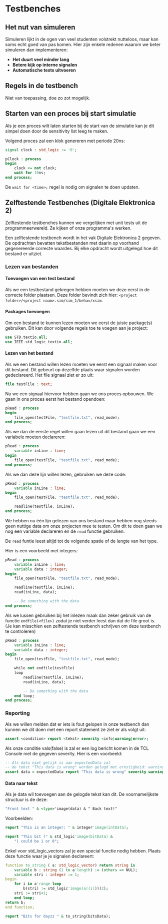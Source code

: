 # Testbenches
## Het nut van simuleren
Simuleren lijkt in de ogen van veel studenten volstrekt nutteloos, maar kan soms echt goed van pas komen. Hier zijn enkele redenen waarom we beter simuleren dan implementeren:

<!--TODO: Voeg meer uitleg bij de puntjes toe-->
* **Het duurt veel minder lang**
* **Betere kijk op interne signalen**
* **Automatische tests uitvoeren**

## Regels in de testbench
Niet van toepassing, doe zo zot mogelijk.

## Starten van een proces bij start simulatie
Als je een proces wilt laten starten bij de start van de simulatie kan je dit simpel doen door de sensitivity list leeg te maken.

Volgend proces zal een klok genereren met periode 20ns:

```vhdl
signal clock : std_logic := '0';

pClock : process
begin
    clock <= not clock;
    wait for 10ns;
end process;
```

De `wait for <time>;` regel is nodig om signalen te doen updaten. 

## Zelftestende Testbenches (Digitale Elektronica 2)
Zelftestende testbenches kunnen we vergelijken met unit tests uit de programmeerwereld. Ze kijken of onze programma's werken.

Een zelftestende testbench wordt in het vak Digitale Elektronica 2 gegeven. De opdrachten bevatten tekstbestanden met daarin op voorhand gegenereerde correcte waardes. Bij elke opdracht wordt uitgelegd hoe dit bestand er uitziet.

### Lezen van bestanden
#### Toevoegen van een test bestand
Als we een testbestand gekregen hebben moeten we deze eerst in de correcte folder plaatsen. Deze folder bevindt zich hier: `<project folder>/<project naam>.sim/sim_1/behav/xsim`.

#### Packages toevoegen
Om een bestand te kunnen lezen moeten we eerst de juiste package(s) gebruiken. Dit kan door volgende regels toe te voegen aan je project:
```vhdl
use STD.textio.all;
use IEEE.std_logic_textio.all;
```

#### Lezen van het bestand
Als we een bestand willen lezen moeten we eerst een signaal maken voor dit bestand. Dit gebeurt op dezelfde plaats waar signalen worden gedeclareerd. Het file signaal ziet er zo uit:
```vhdl
file testFile : text;
```

Nu we een signaal hiervoor hebben gaan we ons proces opbouwen. We gaan in ons proces eerst het bestand opendoen:

```vhdl
pRead : process
begin
    file_open(testFile, "testfile.txt", read_mode);
end process;
```

Als we dan de eerste regel willen gaan lezen uit dit bestand gaan we een variabele moeten declareren:

```vhdl
pRead : process
    variable inLine : line;
begin
    file_open(testFile, "testfile.txt", read_mode);
end process;
```

Als we dan deze lijn willen lezen, gebruiken we deze code:

```vhdl
pRead : process
    variable inLine : line;
begin
    file_open(testFile, "testfile.txt", read_mode);

    readline(testfile, inLine);
end process;
```

We hebben nu één lijn gelezen van ons bestand maar hebben nog steeds geen nuttige data om onze projecten mee te testen. Om dit te doen gaan we nog een variable declareren en de `read` functie gebruiken.

De `read` funtie leest altijd tot de volgende spatie of de lengte van het type.

Hier is een voorbeeld met integers:

```vhdl
pRead : process
    variable inLine : line;
    variable data : integer;
begin
    file_open(testFile, "testfile.txt", read_mode);

    readline(testfile, inLine);
    read(inLine, data);

    -- Do something with the data
end process;
```

Als we lussen gebruiken bij het inlezen maak dan zeker gebruik van de functie `endfile(<file>)` zodat je niet verder leest dan dat de file groot is. (Je kan misschien een zelftestende testbench schrijven om deze testbench te controleren)

```vhdl
pRead : process
    variable inLine : line;
    variable data : integer;
begin
    file_open(testFile, "testfile.txt", read_mode);

    while not endfile(testFile)
    loop
        readline(testfile, inLine);
        read(inLine, data);

        -- Do something with the data
    end loop;
end process;
```

### Reporting

Als we willen melden dat er iets is fout gelopen in onze testbench dan kunnen we dit doen met een report statement ze ziet er als volgt uit:

```vhdl
assert <condition> report <tekst> severity <info|warning|error>; 
```
Als onze conditie vals(false) is zal er een log bericht komen in de TCL Console met de gegeven severity. Hier is een voorbeeld:

```vhdl
-- Als data niet gelijk is aan expectedData zal
-- de tekst "This data is wrong" worden gelogd met ernstigheid: warning
assert data = expectedData report "This data is wrong" severity warning; 
```

#### Data naar tekst
Als je data wil toevoegen aan de gelogde tekst kan dit. De voornamelijkste structuur is de deze:

```vhdl
"Front text " & <type>'image(data) & " Back text!"
```

Voorbeelden:

```vhdl
report "This is an integer: " & integer'image(intData);

report "This bit (" & std_logic'image(bitData) & 
    ") could be 1 or 0"; 
```

Enkel voor std_logic_vectors zal je een special functie nodig hebben. Plaats deze functie waar je je signalen declareert:

```vhdl
function to_string ( a: std_logic_vector) return string is
    variable b : string (1 to a'length) := (others => NUL);
    variable stri : integer := 1; 
begin
    for i in a'range loop
        b(stri) := std_logic'image(a((i)))(2);
    stri := stri+1;
    end loop;
return b;
end function;
```
```vhdl
report "Bits for dayzz " & to_string(bitsData);
```
